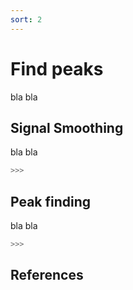 ```yaml
---
sort: 2
---
```


# Find peaks

bla bla

## Signal Smoothing

bla bla

```python
>>>
```

## Peak finding

bla bla

```python
>>>
```

## References


